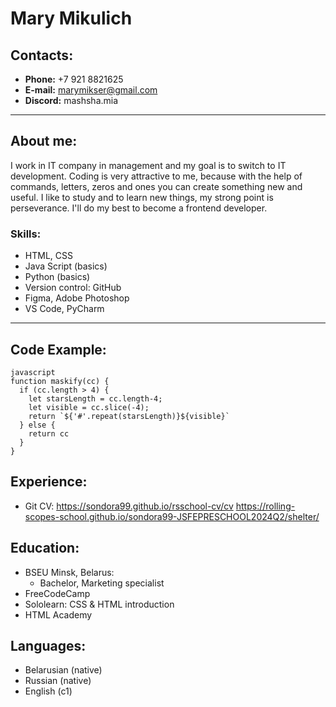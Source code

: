 # Mary Mikulich

## Contacts:
* __Phone:__ +7 921 8821625
* __E-mail:__ marymikser@gmail.com
* __Discord:__ mashsha.mia

***
## About me:   
I work in IT company in management and my goal is to switch to IT development. Coding is very attractive to me, because with the help of commands, letters, zeros and ones you can create something new and useful.  I like to study and to learn new things, my strong point is perseverance. I'll do my best to become a frontend developer. 

### Skills:
* HTML, CSS
* Java Script (basics)
* Python (basics)
* Version control: GitHub
* Figma, Adobe Photoshop
* VS Code, PyCharm
***
## Code Example:
```
javascript
function maskify(cc) {
  if (cc.length > 4) {
    let starsLength = cc.length-4;
    let visible = cc.slice(-4);
    return `${'#'.repeat(starsLength)}${visible}`
  } else {
    return cc
  }
}
```

## Experience:
* Git CV:
https://sondora99.github.io/rsschool-cv/cv
https://rolling-scopes-school.github.io/sondora99-JSFEPRESCHOOL2024Q2/shelter/

## Education:
* BSEU Minsk, Belarus:
    * Bachelor, Marketing specialist
* FreeCodeCamp
* Sololearn: CSS & HTML introduction 
* HTML Academy
## Languages:
* Belarusian (native)
* Russian (native)
* English (c1)
